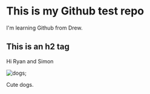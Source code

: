 # This is my Github test repo

I'm learning Github from Drew.

## This is an h2 tag

Hi Ryan and Simon

![dogs](http://vignette2.wikia.nocookie.net/legomessageboards/images/3/34/Cute-Dog-Desktop-HD-Wallpaper.jpg/revision/latest?cb=20131020221612);

Cute dogs.